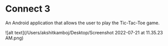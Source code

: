 # Connect 3
An Android application that allows the user to play the Tic-Tac-Toe game.

![alt text](/Users/akshitkamboj/Desktop/Screenshot 2022-07-21 at 11.35.23 AM.png)

